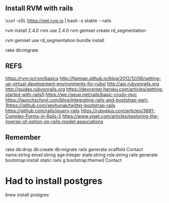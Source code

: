 ## Install RVM with rails
\curl -sSL https://get.rvm.io | bash -s stable --rails

rvm install 2.4.0
rvm use 2.4.0
rvm gemset create rd_segmentation

rvm gemset use rd_segmentation
bundle install

rake db:migrate

## REFS
https://rvm.io/rvm/basics
http://fgimian.github.io/blog/2012/12/08/setting-up-virtual-development-environments-for-ruby/
http://api.rubyonrails.org
http://guides.rubyonrails.org
https://devcenter.heroku.com/articles/getting-started-with-rails5
https://we.riseup.net/rails/basic-crudy-mvc
https://launchschool.com/blog/integrating-rails-and-bootstrap-part-1https://github.com/seyhunak/twitter-bootstrap-rails
https://github.com/rails/jquery-rails
https://rubyplus.com/articles/3681-Complex-Forms-in-Rails-5
https://www.viget.com/articles/exploring-the-inverse-of-option-on-rails-model-associations

## Remember
rake db:drop db:create db:migrate
rails generate scaffold Contact name:string email:string age:integer state:string role:string
rails generate bootstrap:install static
rails g bootstrap:themed Contact

# Had to install postgres
brew install postgres

